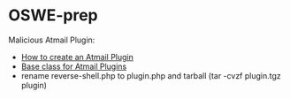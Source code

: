 # OSWE-prep

Malicious Atmail Plugin:  
* [How to create an Atmail Plugin](https://www.youtube.com/watch?v=5XnlHCqjtE8)
* [Base class for Atmail Plugins](https://github.com/BigBlueHat/atmailopen/blob/master/libs/Atmail/Plugin.php)
* rename reverse-shell.php to plugin.php and tarball (tar -cvzf plugin.tgz plugin)
